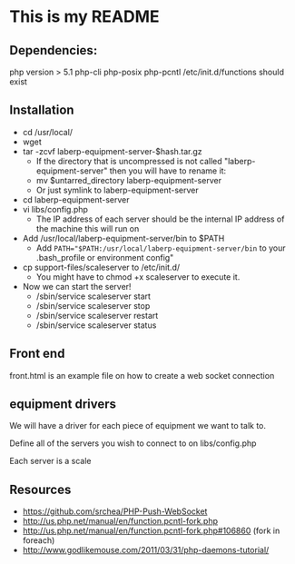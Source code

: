 # This is my README
## Dependencies:
php version > 5.1
php-cli
php-posix
php-pcntl
/etc/init.d/functions should exist

## Installation
* cd /usr/local/
* wget <url to laberp-equipment-server.tar.gz>
* tar -zcvf laberp-equipment-server-$hash.tar.gz
	* If the directory that is uncompressed is not called "laberp-equipment-server" then you will have to rename it:
	* mv $untarred_directory laberp-equipment-server
	* Or just symlink to laberp-equipment-server
* cd laberp-equipment-server
* vi libs/config.php
	* The IP address of each server should be the internal IP address of the machine this will run on
* Add /usr/local/laberp-equipment-server/bin to $PATH
	* Add `PATH="$PATH:/usr/local/laberp-equipment-server/bin` to your .bash_profile or environment config"
* cp support-files/scaleserver to /etc/init.d/
	* You might have to chmod +x scaleserver to execute it. 
* Now we can start the server!
	* /sbin/service scaleserver start
	* /sbin/service scaleserver stop
	* /sbin/service scaleserver restart
	* /sbin/service scaleserver status

## Front end
front.html is an example file on how to create a web socket connection

## equipment drivers
We will have a driver for each piece of equipment we want to talk to. 

Define all of the servers you wish to connect to on libs/config.php

Each server is a scale

## Resources
* https://github.com/srchea/PHP-Push-WebSocket
* http://us.php.net/manual/en/function.pcntl-fork.php
* http://us.php.net/manual/en/function.pcntl-fork.php#106860 (fork in foreach)
* http://www.godlikemouse.com/2011/03/31/php-daemons-tutorial/
